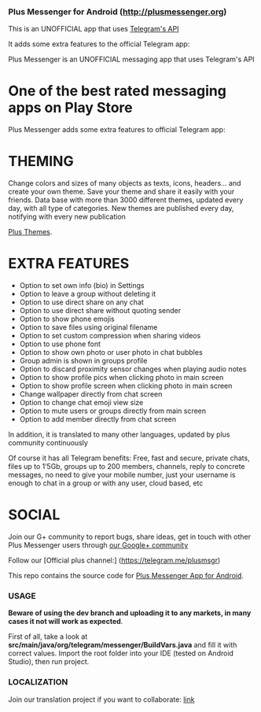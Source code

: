 ### Plus Messenger for Android (http://plusmessenger.org)

This is an UNOFFICIAL app that uses [Telegram's API](https://core.telegram.org/api)

It adds some extra features to the official Telegram app:

Plus Messenger is an UNOFFICIAL messaging app that uses Telegram's API
# One of the best rated messaging apps on Play Store #

Plus Messenger adds some extra features to official Telegram app:

# THEMING #
Change colors and sizes of many objects as texts, icons, headers... and create your own theme.
Save your theme and share it easily with your friends.
Data base with more than 3000 different themes, updated every day, with all type of categories. New themes are published every day, notifying with every new publication

[Plus Themes](https://play.google.com/store/apps/details?id=es.rafalense.themes).

# EXTRA FEATURES #
+ Option to set own info (bio) in Settings
+ Option to leave a group without deleting it
+ Option to use direct share on any chat
+ Option to use direct share without quoting sender
+ Option to show phone emojis
+ Option to save files using original filename 
+ Option to set custom compression when sharing videos
+ Option to use phone font
+ Option to show own photo or user photo in chat bubbles
+ Group admin is shown in groups profile
+ Option to discard proximity sensor changes when playing audio notes
+ Option to show profile pics when clicking photo in main screen
+ Option to show profile screen when clicking photo in main screen
+ Change wallpaper directly from chat screen
+ Option to change chat emoji view size
+ Option to mute users or groups directly from main screen
+ Option to add member directly from chat screen

In addition, it is translated to many other languages, updated by plus community continuously

Of course it has all Telegram benefits:
Free, fast and secure, private chats, files up to 1’5Gb, groups up to 200 members, channels, reply to concrete messages, no need to give your mobile number, just your username is enough to chat in a group or with any user, cloud based, etc

# SOCIAL #
Join our G+ community to report bugs, share ideas, get in touch with other Plus Messenger users through [our Google+ community](https://plus.google.com/communities/106927015963860485525)

Follow our [Official plus channel:] (https://telegram.me/plusmsgr)


This repo contains the source code for [Plus Messenger App for Android](https://play.google.com/store/apps/details?id=org.telegram.plus).

### USAGE
**Beware of using the dev branch and uploading it to any markets, in many cases it not will work as expected**.

First of all, take a look at **src/main/java/org/telegram/messenger/BuildVars.java** and fill it with correct values.
Import the root folder into your IDE (tested on Android Studio), then run project.

### LOCALIZATION
Join our translation project if you want to collaborate: [link](https://www.transifex.com/projects/p/plusmessenger/)


